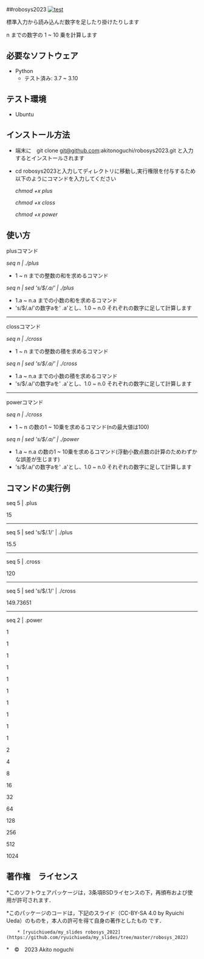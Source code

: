##robosys2023
[![test](https://github.com/akitonoguchi/robosys2023/actions/workflows/test.yml/badge.svg)](https://github.com/akitonoguchi/robosys2023/actions/workflows/test.yml)

標準入力から読み込んだ数字を足したり掛けたりします

n までの数字の 1 ~ 10 乗を計算します

## 必要なソフトウェア
 * Python
    * テスト済み: 3.7 ~ 3.10

## テスト環境
 * Ubuntu
 
## インストール方法

 * 端末に　git clone git@github.com:akitonoguchi/robosys2023.git と入力するとインストールされます
 * cd robosys2023と入力してディレクトリに移動し,実行権限を付与するため以下のようにコマンドを入力してください

	*chmod +x plus*

	*chmod +x closs*

	*chmod +x power*

## 使い方

plusコマンド

*seq n | ./plus*
 * 1 ~ n までの整数の和を求めるコマンド

*seq n | sed 's/$/.a/' | ./plus*
 * 1.a ~ n.a までの小数の和を求めるコマンド
 * 's/$/.a/'の数字aを' .a'とし、1.0 ~ n.0 それぞれの数字に足して計算します

***
clossコマンド

*seq n | ./cross*
 * 1 ~ n までの整数の積を求めるコマンド

*seq n | sed 's/$/.a/' | ./cross*
 * 1.a ~ n.a までの小数の積を求めるコマンド
 * 's/$/.a/'の数字aを' .a'とし、1.0 ~ n.0 それぞれの数字に足して計算します

***
powerコマンド

*seq n | ./cross*
 * 1 ~ n の数の1 ~ 10乗を求めるコマンド(nの最大値は100)

*seq n | sed 's/$/.a/' | ./power*
 * 1.a ~ n.a の数の1 ~ 10乗を求めるコマンド(浮動小数点数の計算のためわずかな誤差が生じます)
 * 's/$/.a/'の数字aを' .a'とし、1.0 ~ n.0 それぞれの数字に足して計算します

## コマンドの実行例

seq 5 | .plus

15

***
seq 5 | sed 's/$/.1/' | ./plus

15.5

***
seq 5 | .cross

120

***
seq 5 | sed 's/$/.1/' | ./cross

149.73651

***
seq 2 | .power

1

1

1

1

1

1

1

1

1

1


2

4

8

16

32

64

128

256

512

1024


## 著作権　ライセンス
 *このソフトウェアパッケージは，3条項BSDライセンスの下，再頒布および使用が許可されます．

 *このパッケージのコードは，下記のスライド（CC-BY-SA 4.0 by Ryuichi Ueda）のものを，本人の許可を得て自身の著作としたもの  です．

        * [ryuichiueda/my_slides robosys_2022](https://github.com/ryuichiueda/my_slides/tree/master/robosys_2022)
 *　©　2023 Akito noguchi
